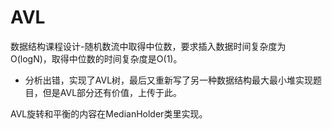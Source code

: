 # AVL

数据结构课程设计-随机数流中取得中位数，要求插入数据时间复杂度为O(logN)，取得中位数的时间复杂度是O(1)。

- 分析出错，实现了AVL树，最后又重新写了另一种数据结构最大最小堆实现题目，但是AVL部分还有价值，上传于此。

AVL旋转和平衡的内容在MedianHolder类里实现。
